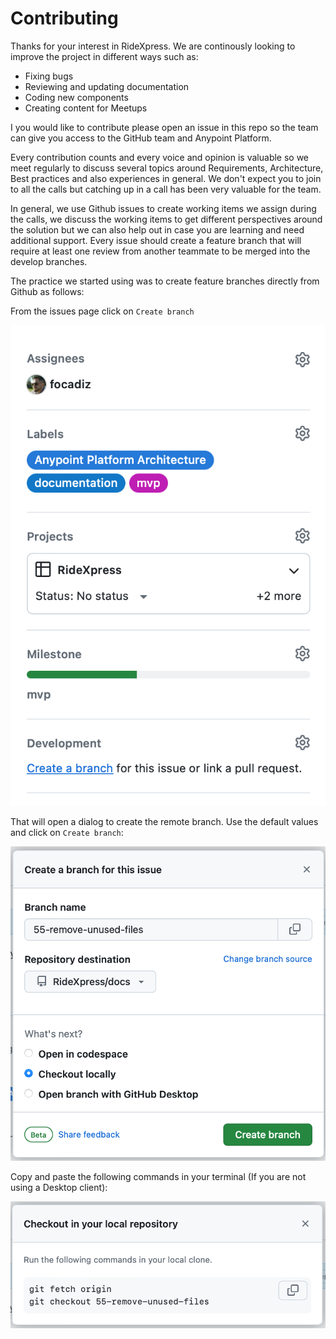 # Contributing

Thanks for your interest in RideXpress. We are continously looking to improve the project in different ways such as:  
- Fixing bugs
- Reviewing and updating documentation
- Coding new components
- Creating content for Meetups

I you would like to contribute please open an issue in this repo so the team can give you access to the GitHub team and Anypoint Platform.

Every contribution counts and every voice and opinion is valuable so we meet regularly to discuss several topics around Requirements, Architecture, Best practices and also experiences in general. We don't expect you to join to all the calls but catching up in a call has been very valuable for the team.

In general, we use Github issues to create working items we assign during the calls, we discuss the working items to get different perspectives around the solution but we can also help out in case you are learning and need additional support. Every issue should create a feature branch that will require at least one review from another teammate to be merged into the develop branches.

The practice we started using was to create feature branches directly from Github as follows:

From the issues page click on `Create branch`

![Create branch](images/issues-create-branch.png)

That will open a dialog to create the remote branch. Use the default values and click on `Create branch`:

![Checkout locally](images/issues-checkout-locally.png)

Copy and paste the following commands in your terminal (If you are not using a Desktop client):

![Fetch and Checkout](images/issues-fetch-checkout.png)